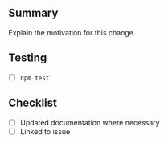 ## Summary
Explain the motivation for this change.

## Testing
- [ ] `npm test`

## Checklist
- [ ] Updated documentation where necessary
- [ ] Linked to issue

